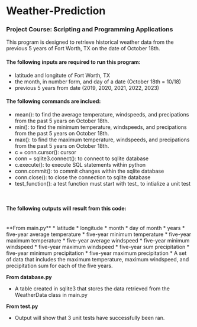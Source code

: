 # Weather-Prediction
### Project Course: Scripting and Programming Applications

This program is designed to retrieve historical weather data from the previous 5 years of Fort Worth, TX on the date of October 18th.
<br>

#### The following inputs are required to run this program:
* latitude and longitute of Fort Worth, TX
* the month, in number form, and day of a date (October 18th = 10/18)
* previous 5 years from date (2019, 2020, 2021, 2022, 2023) 

#### The following commands are inclued:
* mean(): to find the average temperature, windspeeds, and precipations from the past 5 years on October 18th.
* min(): to find the minimum temperature, windspeeds, and precipations from the past 5 years on October 18th.
* max(): to find the maximum temperature, windspeeds, and precipations from the past 5 years on October 18th.
* c = conn.cursor(): cursor
* conn = sqlite3.connect(): to connect to sqlite database
* c.execute(): to execute SQL statements within python
* conn.commit(): to commit changes within the sqlite database
* conn.close(): to close the connection to sqlite database
* test_function(): a test function must start with test_ to intialize a unit test
<br>

#### The following outputs will result from this code:
<br>
**From main.py**
* latitude
* longitude
* month
* day of month
* years
* five-year average temperature
* five-year minimum temperature
* five-year maximum temperature
* five-year average windspeed
* five-year minimum windspeed
* five-year maximum windspeed
* five-year sum precipitation
* five-year minimum precipitation
* five-year maximum precipitation
* A set of data that includes the maximum temperature, maximum windspeed, and precipitation sum for each of the five years.

**From database.py**
* A table created in sqlite3 that stores the data retrieved from the WeatherData class in main.py

**From test.py**
* Output will show that 3 unit tests have successfully been ran.
